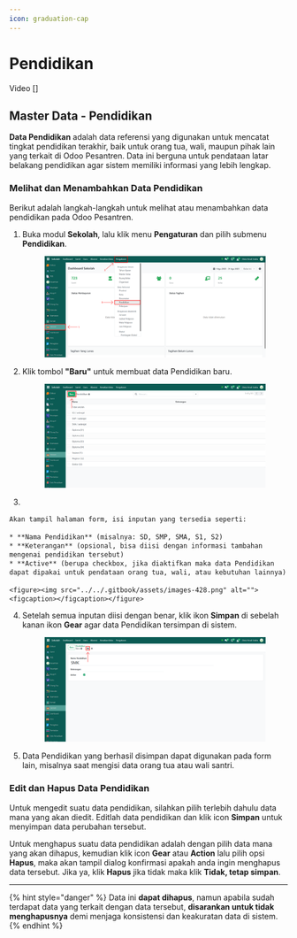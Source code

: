```yaml
---
icon: graduation-cap
---
```


# Pendidikan

Video \[]

## Master Data - Pendidikan

**Data Pendidikan** adalah data referensi yang digunakan untuk mencatat tingkat pendidikan terakhir, baik untuk orang tua, wali, maupun pihak lain yang terkait di Odoo Pesantren. Data ini berguna untuk pendataan latar belakang pendidikan agar sistem memiliki informasi yang lebih lengkap.

### Melihat dan Menambahkan Data Pendidikan

Berikut adalah langkah-langkah untuk melihat atau menambahkan data pendidikan pada Odoo Pesantren.

1.  Buka modul **Sekolah**, lalu klik menu **Pengaturan** dan pilih submenu **Pendidikan**.

    <figure><img src="../../.gitbook/assets/images-426.png" alt=""><figcaption></figcaption></figure>


2.  Klik tombol **"Baru"** untuk membuat data Pendidikan baru.

    <figure><img src="../../.gitbook/assets/images-427.png" alt=""><figcaption></figcaption></figure>


3.

    Akan tampil halaman form, isi inputan yang tersedia seperti:

    * **Nama Pendidikan** (misalnya: SD, SMP, SMA, S1, S2)
    * **Keterangan** (opsional, bisa diisi dengan informasi tambahan mengenai pendidikan tersebut)
    * **Active** (berupa checkbox, jika diaktifkan maka data Pendidikan dapat dipakai untuk pendataan orang tua, wali, atau kebutuhan lainnya)

    <figure><img src="../../.gitbook/assets/images-428.png" alt=""><figcaption></figcaption></figure>


4.  Setelah semua inputan diisi dengan benar, klik ikon **Simpan** di sebelah kanan ikon **Gear** agar data Pendidikan tersimpan di sistem.

    <figure><img src="../../.gitbook/assets/images-429.png" alt=""><figcaption></figcaption></figure>


5. Data Pendidikan yang berhasil disimpan dapat digunakan pada form lain, misalnya saat mengisi data orang tua atau wali santri.

### Edit dan Hapus Data Pendidikan

Untuk mengedit suatu data pendidikan, silahkan pilih terlebih dahulu data mana yang akan diedit. Editlah data pendidikan dan klik icon **Simpan** untuk menyimpan data perubahan tersebut.

Untuk menghapus suatu data pendidikan adalah dengan pilih data mana yang akan dihapus, kemudian klik icon **Gear** atau **Action** lalu pilih opsi **Hapus**, maka akan tampil dialog konfirmasi apakah anda ingin menghapus data tersebut. Jika ya, klik **Hapus** jika tidak maka klik **Tidak, tetap simpan**.

***

{% hint style="danger" %}
Data ini **dapat dihapus**, namun apabila sudah terdapat data yang terkait dengan data tersebut, **disarankan untuk tidak menghapusnya** demi menjaga konsistensi dan keakuratan data di sistem.
{% endhint %}
